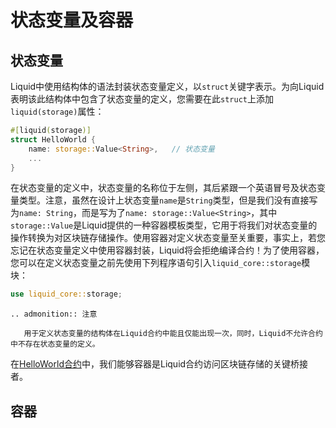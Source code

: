# 状态变量及容器

## 状态变量

Liquid中使用结构体的语法封装状态变量定义，以`struct`关键字表示。为向Liquid表明该此结构体中包含了状态变量的定义，您需要在此`struct`上添加`liquid(storage)`属性：

```rust
#[liquid(storage)]
struct HelloWorld {
    name: storage::Value<String>,   // 状态变量
    ...
}
```

在状态变量的定义中，状态变量的名称位于左侧，其后紧跟一个英语冒号及状态变量类型。注意，虽然在设计上状态变量`name`是`String`类型，但是我们没有直接写为`name: String`，而是写为了`name: storage::Value<String>`，其中`storage::Value`是Liquid提供的一种容器模板类型，它用于将我们对状态变量的操作转换为对区块链存储操作。使用容器对定义状态变量至关重要，事实上，若您忘记在状态变量定义中使用容器封装，Liquid将会拒绝编译合约！为了使用容器，您可以在定义状态变量之前先使用下列程序语句引入`liquid_core::storage`模块：

```rust
use liquid_core::storage;
```

```eval_rst
.. admonition:: 注意

   用于定义状态变量的结构体在Liquid合约中能且仅能出现一次，同时，Liquid不允许合约中不存在状态变量的定义。
```

在[HelloWorld合约](../quick_start/introduction.html#hello-world)中，我们能够容器是Liquid合约访问区块链存储的关键桥接者。

## 容器